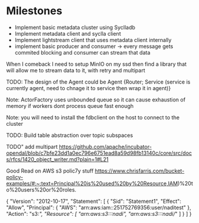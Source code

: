 # Milestones
* Implement basic metadata cluster using Syclladb
* Implement metadata client and syclla client
* Implement lightstream client that uses metadata client internally 
* implement basic producer and consumer -> every message gets commited blocking and consumer can stream that data


When I comeback I need to setup MinIO on my ssd then find a library that will allow me to stream data to it, with retry and multipart

TODO:
The design of the Agent could be Agent {Router;  Service (service is currently agent, need to chnage it to service then wrap it in agent)}

Note: ActorFactory uses unbounded queue so it can cause exhaustion of memory if workers dont process  queue fast enough

Note: you will need to install the fdbclient on the host to connect to the cluster

TODO: Build table abstraction over topic subspaces

TODO" add multipart https://github.com/apache/incubator-opendal/blob/c7bfe23dd1a0ec796e6751ead8a59d98fb13140c/core/src/docs/rfcs/1420_object_writer.md?plain=1#L21


Good Read on AWS s3 polic7y stuff
https://www.chrisfarris.com/bucket-policy-examples/#:~:text=Principal%20is%20used%20by%20Resource,IAM)%20to%20users%20or%20roles.

{
    "Version": "2012-10-17",
    "Statement": [
        {
            "Sid": "Statement1",
            "Effect": "Allow",
            "Principal": {
                "AWS": "arn:aws:iam::251752769356:user/naditest"
            },
            "Action": "s3:*",
            "Resource": [
                "arn:aws:s3:::nadi",
                "arn:aws:s3:::nadi/*"
            ]
        }
    ]
}
